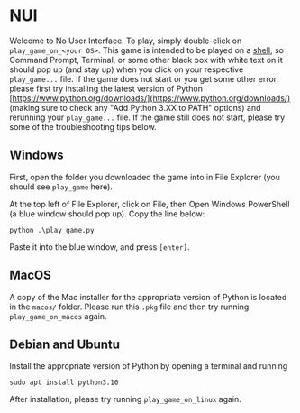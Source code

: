 # NUI
Welcome to No User Interface. To play, simply double-click on
`play_game_on_<your OS>`. This game is intended to be played on a
[shell](https://en.wikipedia.org/wiki/Shell_(computing)), so Command Prompt,
Terminal, or some other black box with white text on it should pop up (and stay
up) when you click on your respective `play_game...` file. If the game does not
start or you get some other error, please first try installing the latest
version of Python
[https://www.python.org/downloads/](https://www.python.org/downloads/) (making
sure to check any "Add Python 3.XX to PATH" options) and rerunning your
`play_game...` file. If the game still does not start, please try some of the
troubleshooting tips below.

## Windows

First, open the folder you downloaded the game into in File Explorer (you should
see `play_game` here).

At the top left of File Explorer, click on File, then Open Windows PowerShell (a
blue window should pop up). Copy the line below:
```
python .\play_game.py
```
Paste it into the blue window, and press `[enter]`.

## MacOS

A copy of the Mac installer for the appropriate version of Python is located in
the `macos/` folder. Please run this `.pkg` file and then try running
`play_game_on_macos` again.

## Debian and Ubuntu

Install the appropriate version of Python by opening a terminal and running
```
sudo apt install python3.10
```

After installation, please try running `play_game_on_linux` again.
